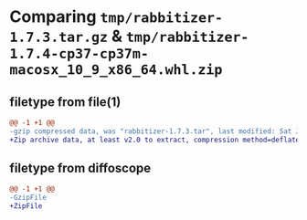 # Comparing `tmp/rabbitizer-1.7.3.tar.gz` & `tmp/rabbitizer-1.7.4-cp37-cp37m-macosx_10_9_x86_64.whl.zip`

## filetype from file(1)

```diff
@@ -1 +1 @@
-gzip compressed data, was "rabbitizer-1.7.3.tar", last modified: Sat Jun 10 14:55:16 2023, max compression
+Zip archive data, at least v2.0 to extract, compression method=deflate
```

## filetype from diffoscope

```diff
@@ -1 +1 @@
-GzipFile
+ZipFile
```

